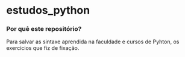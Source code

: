 # estudos_python

### Por quê este repositório?

Para salvar as sintaxe aprendida na faculdade e cursos de Pyhton, os exercícios que fiz de fixação.

